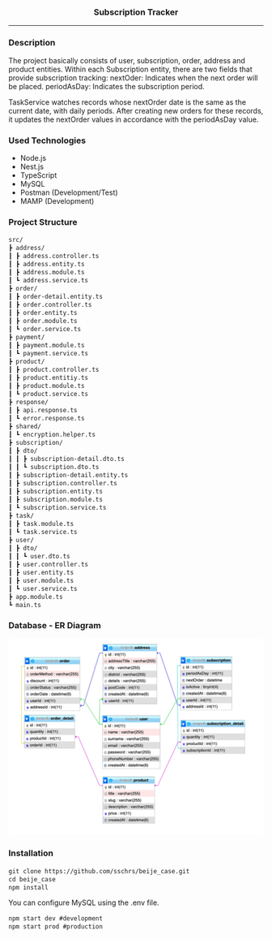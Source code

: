 <div align="center">
    <h3>Subscription Tracker</h3>
</div>
<hr>

### Description
The project basically consists of user, subscription, order, address and product entities.
Within each Subscription entity, there are two fields that provide subscription tracking:
nextOder: Indicates when the next order will be placed.
periodAsDay: Indicates the subscription period.

TaskService watches records whose nextOrder date is the same as the current date, with daily periods. After creating new orders for these records, it updates the nextOrder values in accordance with the periodAsDay value.

### Used Technologies
* Node.js
* Nest.js
* TypeScript
* MySQL
* Postman (Development/Test)
* MAMP (Development)

### Project Structure
```
src/
┣ address/
┃ ┣ address.controller.ts
┃ ┣ address.entity.ts
┃ ┣ address.module.ts
┃ ┗ address.service.ts
┣ order/
┃ ┣ order-detail.entity.ts
┃ ┣ order.controller.ts
┃ ┣ order.entity.ts
┃ ┣ order.module.ts
┃ ┗ order.service.ts
┣ payment/
┃ ┣ payment.module.ts
┃ ┗ payment.service.ts
┣ product/
┃ ┣ product.controller.ts
┃ ┣ product.entitiy.ts
┃ ┣ product.module.ts
┃ ┗ product.service.ts
┣ response/
┃ ┣ api.response.ts
┃ ┗ error.response.ts
┣ shared/
┃ ┗ encryption.helper.ts
┣ subscription/
┃ ┣ dto/
┃ ┃ ┣ subscription-detail.dto.ts
┃ ┃ ┗ subscription.dto.ts
┃ ┣ subscription-detail.entity.ts
┃ ┣ subscription.controller.ts
┃ ┣ subscription.entity.ts
┃ ┣ subscription.module.ts
┃ ┗ subscription.service.ts
┣ task/
┃ ┣ task.module.ts
┃ ┗ task.service.ts
┣ user/
┃ ┣ dto/
┃ ┃ ┗ user.dto.ts
┃ ┣ user.controller.ts
┃ ┣ user.entity.ts
┃ ┣ user.module.ts
┃ ┗ user.service.ts
┣ app.module.ts
┗ main.ts
```

### Database - ER Diagram
<img src="https://github.com/sschrs/beije_case/blob/main/resources/er_diagram.png?raw=true">

### Installation
```shell
git clone https://github.com/sschrs/beije_case.git
cd beije_case
npm install
```
You can configure MySQL using the .env file.
```shell
npm start dev #development
npm start prod #production
```
